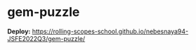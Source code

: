 # gem-puzzle

**Deploy:** https://rolling-scopes-school.github.io/nebesnaya94-JSFE2022Q3/gem-puzzle/
